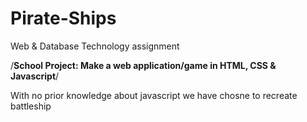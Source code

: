 # Pirate-Ships
Web &amp; Database Technology assignment

/**School Project: Make a web application/game in HTML, CSS & Javascript**/

With no prior knowledge about javascript we have chosne to recreate battleship
